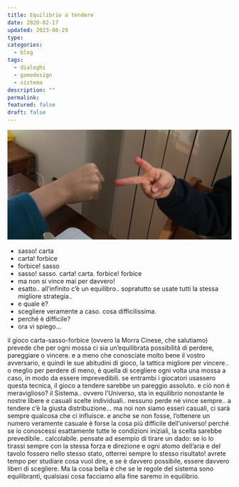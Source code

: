 ```yaml
---
title: Equilibrio a tendere
date: 2020-02-17
updated: 2023-08-29
type: 
categories:
  - blog
tags:
  - dialoghi
  - gamedesign
  - sistema
description: ""
permalink: 
featured: false
draft: false
---
```

![](../../../assets/img/post/2020/sassoforbice_featured.jpg)

- sasso! carta
- carta! forbice
- forbice! sasso
- sasso! sasso. carta! carta. forbice! forbice
- ma non si vince mai per davvero!
- esatto.. all’infinito c’è un equilibro.. sopratutto se usate tutti la stessa migliore strategia..
- e quale è?
- scegliere veramente a caso. cosa difficilissima.
- perché è difficile?
- ora vi spiego…

il gioco carta-sasso-forbice (ovvero la Morra Cinese, che salutiamo) prevede che per ogni mossa ci sia un’equilibrata possibilità di perdere, pareggiare o vincere. e a meno che conosciate molto bene il vostro avversario, e quindi le sue abitudini di gioco, la tattica migliore per vincere.. o meglio per perdere di meno, è quella di scegliere ogni volta una mossa a caso, in modo da essere imprevedibili.
se entrambi i giocatori usassero questa tecnica, il gioco a tendere sarebbe un pareggio assoluto.
e ciò non è meraviglioso? il Sistema.. ovvero l’Universo, sta in equilibrio nonostante le nostre libere e casuali scelte individuali.. nessuno perde né vince sempre.. a tendere c’è la giusta distribuzione…
ma noi non siamo esseri casuali, ci sarà sempre qualcosa che ci influisce. e anche se non fosse, l’ottenere un numero veramente casuale è forse la cosa più difficile dell’universo!
perché se io conoscessi esattamente tutte le condizioni iniziali, la scelta sarebbe prevedibile.. calcolabile. pensate ad esempio di tirare un dado: se io lo tirassi sempre con la stessa forza e direzione e ogni atomo dell’aria e del tavolo fossero nello stesso stato, otterrei sempre lo stesso risultato!
avrete tempo per studiare cosa vuol dire, e se è davvero possibile, essere davvero liberi di scegliere. Ma la cosa bella è che se le regole del sistema sono equilibranti, qualsiasi cosa facciamo alla fine saremo in equilibrio.
